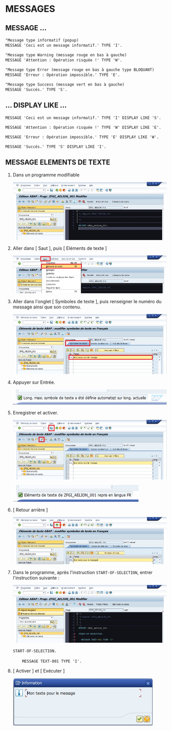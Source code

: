# MESSAGES

## MESSAGE ...

```abap
"Message type informatif (popup)
MESSAGE 'Ceci est un message informatif.' TYPE 'I'.
```

```abap
"Message type Warning (message rouge en bas à gauche)
MESSAGE 'Attention : Opération risquée !' TYPE 'W'.
```

```abap
"Message type Error (message rouge en bas à gauche type BLOQUANT)
MESSAGE 'Erreur : Opération impossible.' TYPE 'E'.
```

```abap
"Message type Success (message vert en bas à gauche)
MESSAGE 'Succés.' TYPE 'S'.
```

## ... DISPLAY LIKE ...

```abap
MESSAGE 'Ceci est un message informatif.' TYPE 'I' DISPLAY LIKE 'S'.
```

```abap
MESSAGE 'Attention : Opération risquée !' TYPE 'W' DISPLAY LIKE 'E'.
```

```abap
MESSAGE 'Erreur : Opération impossible.' TYPE 'E' DISPLAY LIKE 'W'.
```

```abap
MESSAGE 'Succés.' TYPE 'S' DISPLAY LIKE 'I'.
```

## MESSAGE ELEMENTS DE TEXTE

1. Dans un programme modifiable

      ![](../../assets/images/INSTRUCTION_MESSAGE_000.jpg)

2. Aller dans [ Saut ], puis [ Eléments de texte ]

      ![](../../assets/images/INSTRUCTION_MESSAGE_001.jpg)

3. Aller dans l'onglet [ Symboles de texte ], puis renseigner le numéro du message ainsi que son contenu.

      ![](../../ASSETS/images/INSTRUCTION_MESSAGE_002.jpg)

4. Appuyer sur Entrée.

      ![](../../ASSETS/images/INSTRUCTION_MESSAGE_003.jpg)

5. Enregistrer et activer.

      ![](../../ASSETS/images/INSTRUCTION_MESSAGE_004.jpg)

      ![](../../ASSETS/images/INSTRUCTION_MESSAGE_005.jpg)

7. [ Retour arrière ]

      ![](../../ASSETS/images/INSTRUCTION_MESSAGE_006.jpg)

8. Dans le programme, après l'instruction ``START-OF-SELECTION``, entrer l'instruction suivante :

      ![](../../ASSETS/images/INSTRUCTION_MESSAGE_007.jpg)

      ```abap
      START-OF-SELECTION.

          MESSAGE TEXT-001 TYPE 'I'.
      ```

9. [ Activer ] et [ Exécuter ]

      ![](../../ASSETS/images/INSTRUCTION_MESSAGE_008.jpg)
